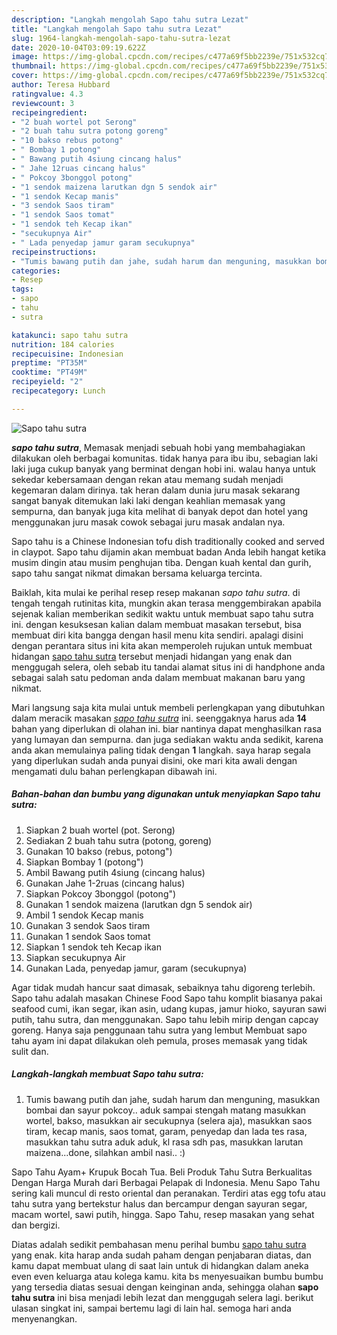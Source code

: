 ```yaml
---
description: "Langkah mengolah Sapo tahu sutra Lezat"
title: "Langkah mengolah Sapo tahu sutra Lezat"
slug: 1964-langkah-mengolah-sapo-tahu-sutra-lezat
date: 2020-10-04T03:09:19.622Z
image: https://img-global.cpcdn.com/recipes/c477a69f5bb2239e/751x532cq70/sapo-tahu-sutra-foto-resep-utama.jpg
thumbnail: https://img-global.cpcdn.com/recipes/c477a69f5bb2239e/751x532cq70/sapo-tahu-sutra-foto-resep-utama.jpg
cover: https://img-global.cpcdn.com/recipes/c477a69f5bb2239e/751x532cq70/sapo-tahu-sutra-foto-resep-utama.jpg
author: Teresa Hubbard
ratingvalue: 4.3
reviewcount: 3
recipeingredient:
- "2 buah wortel pot Serong"
- "2 buah tahu sutra potong goreng"
- "10 bakso rebus potong"
- " Bombay 1 potong"
- " Bawang putih 4siung cincang halus"
- " Jahe 12ruas cincang halus"
- " Pokcoy 3bonggol potong"
- "1 sendok maizena larutkan dgn 5 sendok air"
- "1 sendok Kecap manis"
- "3 sendok Saos tiram"
- "1 sendok Saos tomat"
- "1 sendok teh Kecap ikan"
- "secukupnya Air"
- " Lada penyedap jamur garam secukupnya"
recipeinstructions:
- "Tumis bawang putih dan jahe, sudah harum dan menguning, masukkan bombai dan sayur pokcoy.. aduk sampai stengah matang masukkan wortel, bakso, masukkan air secukupnya (selera aja), masukkan saos tiram, kecap manis, saos tomat, garam, penyedap dan lada tes rasa, masukkan tahu sutra aduk aduk, kl rasa sdh pas, masukkan larutan maizena...done, silahkan ambil nasi.. :)"
categories:
- Resep
tags:
- sapo
- tahu
- sutra

katakunci: sapo tahu sutra 
nutrition: 184 calories
recipecuisine: Indonesian
preptime: "PT35M"
cooktime: "PT49M"
recipeyield: "2"
recipecategory: Lunch

---
```



![Sapo tahu sutra](https://img-global.cpcdn.com/recipes/c477a69f5bb2239e/751x532cq70/sapo-tahu-sutra-foto-resep-utama.jpg)

<b><i>sapo tahu sutra</i></b>, Memasak menjadi sebuah hobi yang membahagiakan dilakukan oleh berbagai komunitas. tidak hanya para ibu ibu, sebagian laki laki juga cukup banyak yang berminat dengan hobi ini. walau hanya untuk sekedar kebersamaan dengan rekan atau memang sudah menjadi kegemaran dalam dirinya. tak heran dalam dunia juru masak sekarang sangat banyak ditemukan laki laki dengan keahlian memasak yang sempurna, dan banyak juga kita melihat di banyak depot dan hotel yang menggunakan juru masak cowok sebagai juru masak andalan nya.

Sapo tahu is a Chinese Indonesian tofu dish traditionally cooked and served in claypot. Sapo tahu dijamin akan membuat badan Anda lebih hangat ketika musim dingin atau musim penghujan tiba. Dengan kuah kental dan gurih, sapo tahu sangat nikmat dimakan bersama keluarga tercinta.

Baiklah, kita mulai ke perihal resep resep makanan <i>sapo tahu sutra</i>. di tengah tengah rutinitas kita, mungkin akan terasa menggembirakan apabila sejenak kalian memberikan sedikit waktu untuk membuat sapo tahu sutra ini. dengan kesuksesan kalian dalam membuat masakan tersebut, bisa membuat diri kita bangga dengan hasil menu kita sendiri. apalagi disini dengan perantara situs ini kita akan memperoleh rujukan untuk membuat hidangan <u>sapo tahu sutra</u> tersebut menjadi hidangan yang enak dan menggugah selera, oleh sebab itu tandai alamat situs ini di handphone anda sebagai salah satu pedoman anda dalam membuat makanan baru yang nikmat.


Mari langsung saja kita mulai untuk membeli perlengkapan yang dibutuhkan dalam meracik masakan <u><i>sapo tahu sutra</i></u> ini. seenggaknya harus ada <b>14</b> bahan yang diperlukan di olahan ini. biar nantinya dapat menghasilkan rasa yang lumayan dan sempurna. dan juga sediakan waktu anda sedikit, karena anda akan memulainya paling tidak dengan <b>1</b> langkah. saya harap segala yang diperlukan sudah anda punyai disini, oke mari kita awali dengan mengamati dulu bahan perlengkapan dibawah ini.

<!--inarticleads1-->

##### Bahan-bahan dan bumbu yang digunakan untuk menyiapkan Sapo tahu sutra:

1. Siapkan 2 buah wortel (pot. Serong)
1. Sediakan 2 buah tahu sutra (potong, goreng)
1. Gunakan 10 bakso (rebus, potong&#34;)
1. Siapkan  Bombay 1 (potong&#34;)
1. Ambil  Bawang putih 4siung (cincang halus)
1. Gunakan  Jahe 1-2ruas (cincang halus)
1. Siapkan  Pokcoy 3bonggol (potong&#34;)
1. Gunakan 1 sendok maizena (larutkan dgn 5 sendok air)
1. Ambil 1 sendok Kecap manis
1. Gunakan 3 sendok Saos tiram
1. Gunakan 1 sendok Saos tomat
1. Siapkan 1 sendok teh Kecap ikan
1. Siapkan secukupnya Air
1. Gunakan  Lada, penyedap jamur, garam (secukupnya)


Agar tidak mudah hancur saat dimasak, sebaiknya tahu digoreng terlebih. Sapo tahu adalah masakan Chinese Food Sapo tahu komplit biasanya pakai seafood cumi, ikan segar, ikan asin, udang kupas, jamur hioko, sayuran sawi putih, tahu sutra, dan menggunakan. Sapo tahu lebih mirip dengan capcay goreng. Hanya saja penggunaan tahu sutra yang lembut Membuat sapo tahu ayam ini dapat dilakukan oleh pemula, proses memasak yang tidak sulit dan. 

<!--inarticleads2-->

##### Langkah-langkah membuat Sapo tahu sutra:

1. Tumis bawang putih dan jahe, sudah harum dan menguning, masukkan bombai dan sayur pokcoy.. aduk sampai stengah matang masukkan wortel, bakso, masukkan air secukupnya (selera aja), masukkan saos tiram, kecap manis, saos tomat, garam, penyedap dan lada tes rasa, masukkan tahu sutra aduk aduk, kl rasa sdh pas, masukkan larutan maizena...done, silahkan ambil nasi.. :)


Sapo Tahu Ayam+ Krupuk Bocah Tua. Beli Produk Tahu Sutra Berkualitas Dengan Harga Murah dari Berbagai Pelapak di Indonesia. Menu Sapo Tahu sering kali muncul di resto oriental dan peranakan. Terdiri atas egg tofu atau tahu sutra yang bertekstur halus dan bercampur dengan sayuran segar, macam wortel, sawi putih, hingga. Sapo Tahu, resep masakan yang sehat dan bergizi. 

Diatas adalah sedikit pembahasan menu perihal bumbu <u>sapo tahu sutra</u> yang enak. kita harap anda sudah paham dengan penjabaran diatas, dan kamu dapat membuat ulang di saat lain untuk di hidangkan dalam aneka even even keluarga atau kolega kamu. kita bs menyesuaikan bumbu bumbu yang tersedia diatas sesuai dengan keinginan anda, sehingga olahan <b>sapo tahu sutra</b> ini bisa menjadi lebih lezat dan menggugah selera lagi. berikut ulasan singkat ini, sampai bertemu lagi di lain hal. semoga hari anda menyenangkan.
